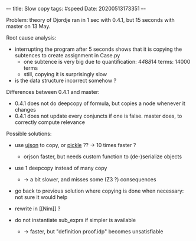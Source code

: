 –-
title: Slow copy
tags: #speed
Date: 20200513173351
–-

Problem: theory of Djordje ran in 1 sec with 0.4.1, but 15 seconds with master on 13 May.

Root cause analysis:
* interrupting the program after 5 seconds shows that it is copying the subtences to create assignment in Case.py
    * one subtence is very big due to quantification: 4*4*8*8*14 terms: 14000 terms
    * still, copying it is surprisingly slow
* is the data structure incorrect somehow ?

Differences between 0.4.1 and master:
* 0.4.1 does not do deepcopy of formula, but copies a node whenever it changes
* 0.4.1 does not update every conjuncts if one is false.  master does, to correctly compute relevance

Possible solutions:
* use [ujson](https://stackoverflow.com/questions/24756712/deepcopy-is-extremely-slow) to copy, or [pickle](https://gist.github.com/justinfx/3174062) ?? → 10 times faster ?
    * orjson faster, but needs custom function to (de-)serialize objects
* use 1 deepcopy instead of many copy
    * → a bit slower, and misses some (Z3 ?) consequences
* go back to previous solution where copying is done when necessary: not sure it would help
* rewrite in [[Nim]] ?

* do not instantiate sub_exprs if simpler is available
    * → faster, but "definition proof.idp" becomes unsatisfiable